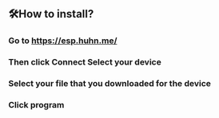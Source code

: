 ## 🛠How to install?

### Go to https://esp.huhn.me/
### Then click Connect Select your device
### Select your file that you downloaded for the device
### Click program

